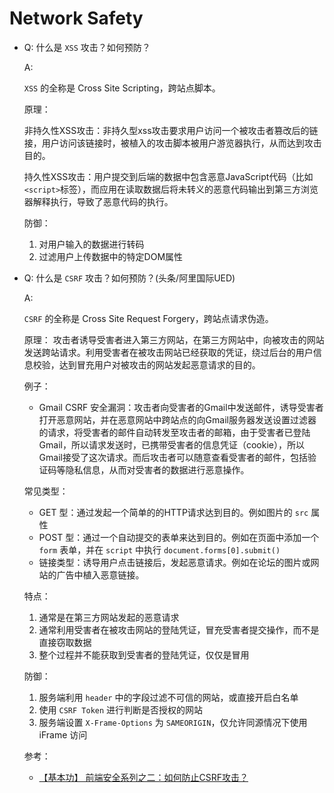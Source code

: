 # Network Safety

- Q: 什么是 `XSS` 攻击？如何预防？

  A:

  `XSS` 的全称是 Cross Site Scripting，跨站点脚本。

  原理：

  非持久性XSS攻击：非持久型xss攻击要求用户访问一个被攻击者篡改后的链接，用户访问该链接时，被植入的攻击脚本被用户游览器执行，从而达到攻击目的。

  持久性XSS攻击：用户提交到后端的数据中包含恶意JavaScript代码（比如`<script>`标签），而应用在读取数据后将未转义的恶意代码输出到第三方浏览器解释执行，导致了恶意代码的执行。

  防御：

  1. 对用户输入的数据进行转码
  2. 过滤用户上传数据中的特定DOM属性

- Q: 什么是 `CSRF` 攻击？如何预防？(头条/阿里国际UED)

  A:

  `CSRF` 的全称是 Cross Site Request Forgery，跨站点请求伪造。

  原理：
  攻击者诱导受害者进入第三方网站，在第三方网站中，向被攻击的网站发送跨站请求。利用受害者在被攻击网站已经获取的凭证，绕过后台的用户信息校验，达到冒充用户对被攻击的网站发起恶意请求的目的。

  例子：

  - Gmail CSRF 安全漏洞：攻击者向受害者的Gmail中发送邮件，诱导受害者打开恶意网站，并在恶意网站中跨站点的向Gmail服务器发送设置过滤器的请求，将受害者的邮件自动转发至攻击者的邮箱，由于受害者已登陆Gmail，所以请求发送时，已携带受害者的信息凭证（cookie），所以Gmail接受了这次请求。而后攻击者可以随意查看受害者的邮件，包括验证码等隐私信息，从而对受害者的数据进行恶意操作。

  常见类型：

  - GET 型：通过发起一个简单的的HTTP请求达到目的。例如图片的 `src` 属性
  - POST 型：通过一个自动提交的表单来达到目的。例如在页面中添加一个 `form` 表单，并在 `script` 中执行 `document.forms[0].submit()`
  - 链接类型：诱导用户点击链接后，发起恶意请求。例如在论坛的图片或网站的广告中植入恶意链接。

  特点：

  1. 通常是在第三方网站发起的恶意请求
  2. 通常利用受害者在被攻击网站的登陆凭证，冒充受害者提交操作，而不是直接窃取数据
  3. 整个过程并不能获取到受害者的登陆凭证，仅仅是冒用

  防御：

  1. 服务端利用 `header` 中的字段过滤不可信的网站，或直接开启白名单
  2. 使用 `CSRF Token` 进行判断是否授权的网站
  3. 服务端设置 `X-Frame-Options` 为 `SAMEORIGIN`，仅允许同源情况下使用 iFrame 访问

  参考：
  - [【基本功】 前端安全系列之二：如何防止CSRF攻击？](https://zhuanlan.zhihu.com/p/46592479)
